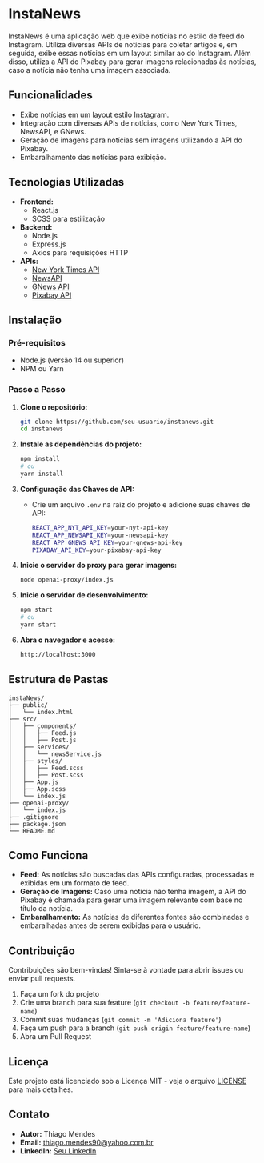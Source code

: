 # InstaNews

InstaNews é uma aplicação web que exibe notícias no estilo de feed do Instagram. Utiliza diversas APIs de notícias para coletar artigos e, em seguida, exibe essas notícias em um layout similar ao do Instagram. Além disso, utiliza a API do Pixabay para gerar imagens relacionadas às notícias, caso a notícia não tenha uma imagem associada.

## Funcionalidades

- Exibe notícias em um layout estilo Instagram.
- Integração com diversas APIs de notícias, como New York Times, NewsAPI, e GNews.
- Geração de imagens para notícias sem imagens utilizando a API do Pixabay.
- Embaralhamento das notícias para exibição.

## Tecnologias Utilizadas

- **Frontend:**
  - React.js
  - SCSS para estilização
- **Backend:**
  - Node.js
  - Express.js
  - Axios para requisições HTTP
- **APIs:**
  - [New York Times API](https://developer.nytimes.com/)
  - [NewsAPI](https://newsapi.org/)
  - [GNews API](https://gnews.io/docs/)
  - [Pixabay API](https://pixabay.com/api/docs/)

## Instalação

### Pré-requisitos

- Node.js (versão 14 ou superior)
- NPM ou Yarn

### Passo a Passo

1. **Clone o repositório:**

   ```bash
   git clone https://github.com/seu-usuario/instanews.git
   cd instanews
   ```

2. **Instale as dependências do projeto:**

   ```bash
   npm install
   # ou
   yarn install
   ```

3. **Configuração das Chaves de API:**

   - Crie um arquivo `.env` na raiz do projeto e adicione suas chaves de API:
     ```bash
     REACT_APP_NYT_API_KEY=your-nyt-api-key
     REACT_APP_NEWSAPI_KEY=your-newsapi-key
     REACT_APP_GNEWS_API_KEY=your-gnews-api-key
     PIXABAY_API_KEY=your-pixabay-api-key
     ```

4. **Inicie o servidor do proxy para gerar imagens:**

   ```bash
   node openai-proxy/index.js
   ```

5. **Inicie o servidor de desenvolvimento:**

   ```bash
   npm start
   # ou
   yarn start
   ```

6. **Abra o navegador e acesse:**
   ```bash
   http://localhost:3000
   ```

## Estrutura de Pastas

```plaintext
instaNews/
├── public/
│   └── index.html
├── src/
│   ├── components/
│   │   ├── Feed.js
│   │   ├── Post.js
│   ├── services/
│   │   └── newsService.js
│   ├── styles/
│   │   ├── Feed.scss
│   │   ├── Post.scss
│   ├── App.js
│   ├── App.scss
│   └── index.js
├── openai-proxy/
│   └── index.js
├── .gitignore
├── package.json
└── README.md
```

## Como Funciona

- **Feed:** As notícias são buscadas das APIs configuradas, processadas e exibidas em um formato de feed.
- **Geração de Imagens:** Caso uma notícia não tenha imagem, a API do Pixabay é chamada para gerar uma imagem relevante com base no título da notícia.
- **Embaralhamento:** As notícias de diferentes fontes são combinadas e embaralhadas antes de serem exibidas para o usuário.

## Contribuição

Contribuições são bem-vindas! Sinta-se à vontade para abrir issues ou enviar pull requests.

1. Faça um fork do projeto
2. Crie uma branch para sua feature (`git checkout -b feature/feature-name`)
3. Commit suas mudanças (`git commit -m 'Adiciona feature'`)
4. Faça um push para a branch (`git push origin feature/feature-name`)
5. Abra um Pull Request

## Licença

Este projeto está licenciado sob a Licença MIT - veja o arquivo [LICENSE](LICENSE) para mais detalhes.

## Contato

- **Autor:** Thiago Mendes
- **Email:** thiago.mendes90@yahoo.com.br
- **LinkedIn:** [Seu LinkedIn](https://www.linkedin.com/in/thiago-mendes-dev/)

```


```
